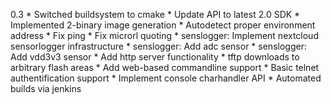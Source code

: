 0.3
    * Switched buildsystem to cmake
    * Update API to latest 2.0 SDK
    * Implemented 2-binary image generation
    * Autodetect proper environment address
    * Fix ping
    * Fix microrl quoting
    * senslogger: Implement nextcloud sensorlogger infrastructure
    * senslogger: Add adc sensor
    * senslogger: Add vdd3v3 sensor
    * Add http server functionality
    * tftp downloads to arbitrary flash areas
    * Add web-based commandline support
    * Basic telnet authentification support
    * Implement console charhandler API
    * Automated builds via jenkins
